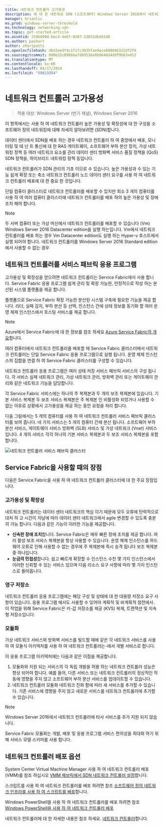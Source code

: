 ```yaml
---
title: 네트워크 컨트롤러 고가용성
description: 에 대 한 네트워킹 SDN (소프트웨어) Windows Server 2016에서 네트워크 컨트롤러 고가용성에 알아보려면이 항목에서는 사용할 수 있습니다.
manager: brianlic
ms.prod: windows-server-threshold
ms.technology: networking-sdn
ms.topic: get-started-article
ms.assetid: 334b090d-bec4-4e67-8307-13831dbdd1d8
ms.author: pashort
author: shortpatti
ms.openlocfilehash: dbd3ae9f4c1f1fc3035fae9ace880046312df2f0
ms.sourcegitcommit: 0d0b32c8986ba7db9536e0b8648d4ddf9b03e452
ms.translationtype: MT
ms.contentlocale: ko-KR
ms.lasthandoff: 04/17/2019
ms.locfileid: "59813354"
---
```

# <a name="network-controller-high-availability"></a>네트워크 컨트롤러 고가용성

>적용 대상: Windows Server (반기 채널), Windows Server 2016

이 항목에서는 사용 하 여 네트워크 컨트롤러 높은 가용성 및 확장성에 대 한 구성을 소프트웨어 정의 네트워킹에 대해 자세히 알아보려면 \(SDN\)합니다.

데이터 센터에서 SDN을 배포 하는 경우 네트워크 컨트롤러 하 여 중앙에서 배포, 모니터링 및 테 넌 트 통신에 대 한 RAS 게이트웨이, 소프트웨어 부하 분산 장치, 가상 네트워킹 정책 등 여러 네트워크 요소를 관리 데이터 센터 방화벽 서비스 품질 정책을 \(QoS\) SDN 정책을, 하이브리드 네트워킹 정책 등입니다.

네트워크 컨트롤러가 SDN 관리의 기초 이므로 수 있습니다. 높은 가용성과 수 있는 기능 쉽게 확장 또는 축소 네트워크 컨트롤러 노드 데이터 센터 요구를 사용 하 여 네트워크 컨트롤러 배포에 대 한 중요 한 것입니다.

단일 컴퓨터 클러스터로 네트워크 컨트롤러를 배포할 수 있지만 최소 3 개의 컴퓨터를 사용 하 여 여러 컴퓨터 클러스터에 네트워크 컨트롤러를 배포 하의 높은 가용성 및 장애 조치 해야 합니다.

>[!NOTE]
>두 서버 컴퓨터 또는 가상 머신에서 네트워크 컨트롤러를 배포할 수 있습니다 \(Vm\) Windows Server 2016 Datacenter edition을 실행 하는입니다. Vm에서 네트워크 컨트롤러를 배포 하는 경우 Vm Datacenter edition도 실행 하는 Hyper-v 호스트에서 실행 되어야 합니다. 네트워크 컨트롤러를 Windows Server 2016 Standard edition에서 사용할 수 없는 경우

## <a name="network-controller-as-a-service-fabric-application"></a>네트워크 컨트롤러를 서비스 패브릭 응용 프로그램

고가용성 및 확장성을 얻으려면 네트워크 컨트롤러는 Service Fabric에서 사용 합니다. Service Fabric 응용 프로그램 쉽게 관리 및 확장 가능한, 안정적으로 작성 하는 분산된 시스템 플랫폼을 제공 합니다.

플랫폼으로 Service Fabric 확장 가능한 분산된 시스템 구축에 필요한 기능을 제공 합니다. 리더, 실패 감지, 부하 분산 등 선택, 인스턴스 간에 상태 정보를 동기화 할 여러 운영 체제 인스턴스에서 호스팅 서비스를 제공 합니다.

>[!NOTE]
>Azure에서 Service Fabric에 대 한 정보를 참조 하세요 [Azure Service Fabric의 개요](https://docs.microsoft.com/azure/service-fabric/service-fabric-overview)합니다.

여러 컴퓨터에서 네트워크 컨트롤러를 배포할 때 Service Fabric 클러스터에서 네트워크 컨트롤러는 단일 Service Fabric 응용 프로그램으로 실행 됩니다. 운영 체제 인스턴스의 집합을 연결 하 여 Service Fabric 클러스터를 구성할 수 있습니다.

네트워크 컨트롤러 응용 프로그램은 여러 상태 저장 서비스 패브릭 서비스의 구성 됩니다. 각 서비스 실제 네트워크 관리, 가상 네트워크 관리, 방화벽 관리 또는 게이트웨이 관리와 같은 네트워크 기능을 담당합니다. 

각 Service Fabric 서비스에는 하나의 주 복제본과 두 개의 보조 복제본에 있습니다. 기본 서비스 복제본 두 보조 서비스 복제본은 주 복제본 인 비활성화 되었거나 사용할 수 없는 이유로 상황에서 고가용성을 제공 하는 동안 요청을 처리 합니다.

다음 그림에서는 5 개의 컴퓨터를 사용 하 여 네트워크 컨트롤러 서비스 패브릭 클러스터를 보여 줍니다. 네 가지 서비스는 5 개의 컴퓨터 간에 분산 됩니다. 소프트웨어 부하 분산 서비스, 게이트웨이 서비스 방화벽 \(SLB\) 서비스 및 가상 네트워크 \(Vnet\) 서비스입니다.  4 개의 서비스 각각 하나의 기본 서비스 복제본과 두 보조 서비스 복제본을 포함합니다.

![네트워크 컨트롤러 서비스 패브릭 클러스터](../../../media/Network-Controller-HA/Network-Controller-HA.jpg)

## <a name="advantages-of-using-service-fabric"></a>Service Fabric을 사용할 때의 장점

다음은 Service Fabric을 사용 하 여 네트워크 컨트롤러 클러스터에 대 한 주요 장점입니다.

### <a name="high-availability-and-scalability"></a>고가용성 및 확장성

네트워크 컨트롤러는 데이터 센터 네트워크의 핵심 이기 때문에 모두 오류에 탄력적으로 대처 하 고 시간이 지남에 따라 데이터 센터 네트워크에서 agile 변경할 수 있도록 충분히 가능 합니다. 다음과 같은 기능이 이러한 기능을 제공합니다. 

- **신속한 장애 조치**합니다. Service Fabric은 매우 빠른 장애 조치를 제공 합니다. 여러 활성 보조 서비스 복제본을 항상 사용할 수 있습니다. 운영 체제 인스턴스를 하드웨어 오류로 인해 사용할 수 없는 경우에 주 복제본에 즉시 승격 됩니다 보조 복제본 중 하나입니다. 
- **눈금의 민첩성**합니다. 쉽고 빠르게 확장할 수 인스턴스 수천 몇 가지 인스턴스에서 이러한 신뢰할 수 있는 서비스 있으며 다음 리소스 요구 사항에 따라 몇 가지 인스턴스로 돌아옵니다. 

### <a name="persistent-storage"></a>영구 저장소

네트워크 컨트롤러 응용 프로그램에는 해당 구성 및 상태에 대 한 대용량 저장소 요구 사항이 있습니다. 응용 프로그램 에서도 사용할 수 있어야 계획적 및 비계획적 정전에서. 이 작업을 위해 Service Fabric은 키-값 저장소를 제공 \(KVS\) 복제, 트랜잭션 및 지속형 저장소입니다.

### <a name="modularity"></a>모듈화

가상 네트워크 서비스와 방화벽 서비스를 빌드할 때에 같은 각 네트워크 서비스를 사용 하 여 모듈식 아키텍처를 사용 하 여 네트워크 컨트롤러는\-에서 개별 서비스로 합니다. 

이 응용 프로그램 아키텍처에는 다음과 같은 이점을 제공합니다.

1. 모듈화와 지원 되는 서비스의 각 독립 개발을 허용 하는 네트워크 컨트롤러 성능은 향상 되어야 합니다. 예를 들어, 다른 서비스 또는 네트워크 컨트롤러의 정상적인 작동에 영향을 주지 않고 소프트웨어 부하 분산 서비스를 업데이트할 수 있습니다.
2. 네트워크 컨트롤러 모듈화 네트워크 진화 함에 따라 새 서비스를 추가할 수 있습니다. 기존 서비스에 영향을 주지 않고 새로운 서비스를 네트워크 컨트롤러에 추가할 수 있습니다.

>[!NOTE]
>Windows Server 2016에서 네트워크 컨트롤러에 타사 서비스를 추가 지원 되지 않습니다.

Service Fabric 모듈화는 개발, 배포 및 응용 프로그램 서비스 편의성을 최대화 하기 위해 서비스 모델 스키마를 사용 합니다.

## <a name="network-controller-deployment-options"></a>네트워크 컨트롤러 배포 옵션

System Center Virtual Machine Manager 사용 하 여 네트워크 컨트롤러 배포 \(VMM\)를 참조 하십시오 [VMM 패브릭에서 SDN 네트워크 컨트롤러 설정](https://technet.microsoft.com/system-center-docs/vmm/scenario/sdn-network-controller)합니다.

스크립트를 사용 하 여 네트워크 컨트롤러를 배포 하려면 참조 [소프트웨어 정의 네트워크 인프라를 사용 하 여 스크립트를 배포](../../deploy/Deploy-a-Software-Defined-Network-infrastructure-using-scripts.md)합니다.

Windows PowerShell을 사용 하 여 네트워크 컨트롤러를 배포 하려면 참조 [Windows PowerShell을 사용 하 여 네트워크 컨트롤러 배포](../../deploy/Deploy-Network-Controller-using-Windows-PowerShell.md)

네트워크 컨트롤러에 대 한 자세한 내용은 참조 하세요. [네트워크 컨트롤러](Network-Controller.md)합니다.